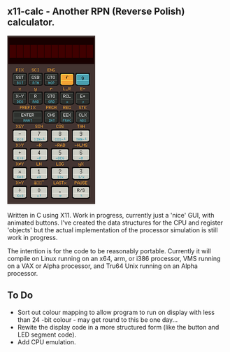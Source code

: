 ## x11-calc - Another RPN (Reverse Polish) calculator.

![HP33](x11-calc-33.png)

Written in C using X11. Work in progress, currently just a 'nice' GUI,  with
animated buttons.  I've created the data structures for the CPU and register
'objects' but the actual implementation of the processor simulation is still
work in progress.  

The  intention is for the code to be reasonably portable.  Currently it will
compile on Linux running on an x64, arm, or i386 processor, VMS running on a
VAX or Alpha processor, and Tru64 Unix running on an Alpha processor.

## To Do

* Sort out colour mapping to allow program to run on display with less  than
  24 -bit colour - may get round to this be one day...
* Rewite the display code in a more structured form (like the button and LED
  segment code).
* Add CPU emulation.
